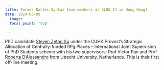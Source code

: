 ```yaml
---
title: Former Nantes Syntax team members at GLOW 14 in Hong Kong! 
date: 2024-03-09
  image:
  focal_point: 'top'

---
```

PhD candidate [Steven Zetao Xu](https://stevenzetaoxu.github.io/WhatATheme/) under the CUHK Provost’s Strategic Allocation of Centrally-funded RPg Places – International Joint Supervision of PhD Students scheme with his two supervisors: Prof Victor Pan and Prof [Roberta D’Alessandro](https://www.uu.nl/staff/RAGDAlessandro) from Utrecht University, Netherlands. This is their first off-line meeting.

